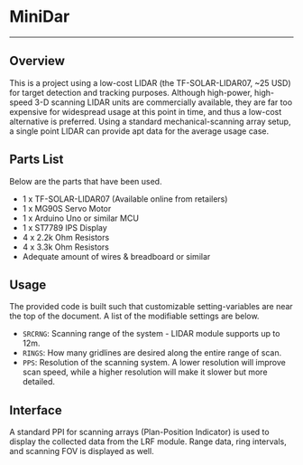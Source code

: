 # MiniDar
___
## Overview
This is a project using a low-cost LIDAR (the TF-SOLAR-LIDAR07, ~25 USD) for target detection and tracking purposes. Although high-power, high-speed 3-D scanning LIDAR units are commercially available, they are far too expensive for widespread usage at this point in time, and thus a low-cost alternative is preferred. Using a standard mechanical-scanning array setup, a single point LIDAR can provide apt data for the average usage case.

## Parts List
Below are the parts that have been used.

- 1 x TF-SOLAR-LIDAR07 (Available online from retailers)
- 1 x MG90S Servo Motor
- 1 x Arduino Uno or similar MCU
- 1 x ST7789 IPS Display
- 4 x 2.2k Ohm Resistors
- 4 x 3.3k Ohm Resistors
- Adequate amount of wires & breadboard or similar

## Usage
The provided code is built such that customizable setting-variables are near the top of the document. A list of the modifiable settings are below.

* `SRCRNG`: Scanning range of the system - LIDAR module supports up to 12m.
* `RINGS`: How many gridlines are desired along the entire range of scan.
* `PPS`: Resolution of the scanning system. A lower resolution will improve scan speed, while a higher resolution will make it slower but more detailed.

## Interface
A standard PPI for scanning arrays (Plan-Position Indicator) is used to display the collected data from the LRF module. Range data, ring intervals, and scanning FOV is displayed as well.